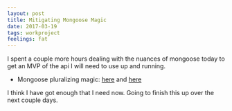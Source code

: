 ```yaml
---
layout: post
title: Mitigating Mongoose Magic
date: 2017-03-19
tags: workproject
feelings: fat
---
```


I spent a couple more hours dealing with the nuances of mongoose today to get an MVP of the api I will need to use up and running. 

- Mongoose pluralizing magic: [here](http://stackoverflow.com/questions/7486528/mongoose-force-collection-name) and [here](http://stackoverflow.com/questions/10547118/why-does-mongoose-always-add-an-s-to-the-end-of-my-collection-name)

I think I have got enough that I need now. Going to finish this up over the next couple days.
